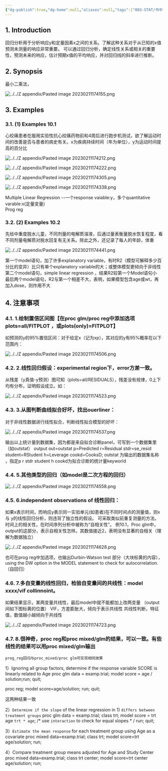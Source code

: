 ```yaml
---
{"dg-publish":true,"dg-home":null,"aliases":null,"tags":["003-STAT/书中的统计知识"],"permalink":"/003-STAT/书中的统计知识/第10章 Linear Regression/","dgPassFrontmatter":true}
---
```



## 1. Introduction 

回归分析用于分析响应y和定量因素x之间的关系。了解这种关系对于从已知的x值预测未测量的响应非常重要。
可以通过回归分析，确定线性关系或相关的重要性，预测未来的响应，估计预期x值的平均响应，并对回归线的斜率进行推断。

## 2. Synopsis 

最小二乘法，

![../../Z appendix/Pasted image 20230211174155.png](/img/user/Z%20appendix/Pasted%20image%2020230211174155.png)

## 3. Examples

### 3.1. (1) Examples 10.1

心绞痛患者在服用实验性抗心绞痛药物前和4周后进行跑步机测试，欲了解运动时间的改善是否与患者的病史有关。x为疾病持续时间（年为单位），y为运动时间提高的百分比

![../../Z appendix/Pasted image 20230211174212.png](/img/user/Z%20appendix/Pasted%20image%2020230211174212.png)

![../../Z appendix/Pasted image 20230211174222.png](/img/user/Z%20appendix/Pasted%20image%2020230211174222.png)

![../../Z appendix/Pasted image 20230211174305.png](/img/user/Z%20appendix/Pasted%20image%2020230211174305.png)

![../../Z appendix/Pasted image 20230211174338.png](/img/user/Z%20appendix/Pasted%20image%2020230211174338.png)

Multiple Linear Regression --一个response vaiable:y，多个quantitative varable:x(定量变量)  
Prog reg

### 3.2. (2) Examples 10.2

先给中重度脱水儿童，不同剂量的电解质溶液，后通过量表衡量脱水恢复程度，看不同剂量电解质对脱水回复有无关系。除此之外，还记录了每人的年龄，体重

![../../Z appendix/Pasted image 20230211174441.png](/img/user/Z%20appendix/Pasted%20image%2020230211174441.png)

第一个model语句，加了许多explanatory variable，有时R2（模型可解释多少百分比的变异）比只有单个explanatory variable的大；或整体模型更倾向于非线性  
第二个model语句，simple linear regression ，结果R2较第一个Model语句小  
最后两个model语句，R2与第一个相差不大，表明，如果模型包含age或wt，再加入dose，则作用不大  

## 4. 注意事项

### 4.1. 1.绘制置信区间图【在proc glm/proc reg中添加选项plots=all/FITPLOT ，或plots(only)=FITPLOT】

如预测的y的95%置信区间：对于给定x（记为xp），其对应的y有95%概率在以下范围内：

![../../Z appendix/Pasted image 20230211174506.png](/img/user/Z%20appendix/Pasted%20image%2020230211174506.png)

### 4.2. 2.线性回归假设：experimental region下，error方差一致。

从残差（y真值-y预测）图可知（plots=all/RESIDUALS），残差没有规律，0上下均有分布，证明假设成立。如：

![../../Z appendix/Pasted image 20230211174523.png](/img/user/Z%20appendix/Pasted%20image%2020230211174523.png)

### 4.3. 3.从图判断曲线拟合好坏，找出ouerliner：

对于非线性数据进行线性拟合，判断线性拟合模型的好坏：

![../../Z appendix/Pasted image 20230211174537.png](/img/user/Z%20appendix/Pasted%20image%2020230211174537.png)

输出以上统计量到数据集，因为都是来自拟合诊断panel，可写到一个数据集里（如outstat）
output out=outstat p=Predicted  r=Residual stdr=se_resid student=RStudent h=Leverage cookd=CooksD;
 outstat 为输出的数据集名称 ，指定p r stdr student h cookd为拟合诊断的统计量keyworld   

### 4.4. 5.其他类型的回归（如model是二次方程的回归）

![../../Z appendix/Pasted image 20230211174558.png](/img/user/Z%20appendix/Pasted%20image%2020230211174558.png)

### 4.5. 6.independent observations of 线性回归：

如果x表示时间，而响应y表示同一实验单元(如患者)在不同时间点的测量值，则x 与 y的线性回归分析，则违背了独立性的假设。
可采取类似前重复测量的方法。时间上的相关性，在时间序列分析中被称为“自相关性”。
例10.1，Proc glm中，output的这部分，表示自相关性怎样。其数值接近2，表明没有显著的自相关（理解为数据独立）

![../../Z appendix/Pasted image 20230211174628.png](/img/user/Z%20appendix/Pasted%20image%2020230211174628.png)

也可在prog reg中加选项，也输出Durbin-Watson test 部分（大块标黄的内容），using the DW option in 
the MODEL statement to check for autocorrelation.（自回归）

### 4.6. 7.多自变量的线性回归，检验自变量间的共线性：model xxxx/vif collinnoint。

如果结果显示，某两变量共线性，最后model中就不能都加上改两变量
（output间如下图标黄的位置）
VIF，方差膨胀大，倾向于表示共线性
共线性判断，特征值，数值越小越倾向于共线性

![../../Z appendix/Pasted image 20230211174723.png](/img/user/Z%20appendix/Pasted%20image%2020230211174723.png)

### 4.7. 8.很神奇，proc reg和proc mixed/glm的结果，可以一致。有些线性的结果可以用proc mixed/glm输出

`prog_reg回归与proc_mixed/proc glm可实现相同效果`

1）Ignoring all group factors, determine if the response variable SCORE is linearly related to Age
proc glm data = examp.trial;
	model score = age / solution;run;
quit;

proc reg;
    model score=age/solution;
run;
quit;

这两种结果一致

2）`Determine if the slope` of the linear regression in 1) `differs between treatment groups`
proc glm data = examp.trial;
	class trt;
	model score = trt age `trt * age`;
	/* use `interaction` to check for equal slopes  * /
run;
quit;

3）`Estimate the mean response` for each treatment group using Age as a covariate
proc mixed data=examp.trial;
    class trt;
    model score=trt age/solution;
run;

4）Compare treatment group means adjusted for Age and Study Center
proc mixed data=examp.trial;
    class trt center;
    model score=trt center age/solution;
run;

